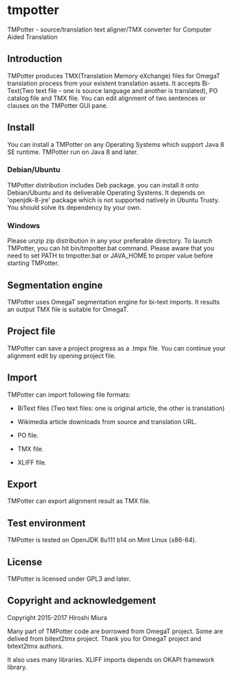 # tmpotter
TMPotter - source/translation text aligner/TMX converter for Computer Aided Translation


## Introduction

TMPotter produces TMX(Translation Memory eXchange) files for OmegaT translation process from your
existent translation assets.
It accepts Bi-Text(Two text file - one is source language and another is translated),
PO catalog file and TMX file.
You can edit alignment of two sentences or clauses on the TMPotter GUI pane.


## Install

You can install a TMPotter on any Operating Systems which support Java 8 SE runtime.
TMPotter run on Java 8 and later.

### Debian/Ubuntu

TMPotter distribution includes Deb package.
you can install it onto Debian/Ubuntu and its deliverable Operating Systems.
It depends on 'openjdk-8-jre' package which is not supported natively in Ubuntu Trusty.
You should solve its dependency by your own.

### Windows

Please unzip zip distribution in any your preferable directory.
To launch TMPotter, you can hit bin/tmpotter.bat command.
Please aware that you need to set PATH to tmpotter.bat or JAVA_HOME to
proper value before starting TMPotter.


## Segmentation engine

TMPotter uses OmegaT segmentation engine for bi-text imports.
It results an output TMX file is suitable for OmegaT.


## Project file

TMPotter can save a project progress as a .tmpx file.
You can continue your alignment edit by opening project file.


## Import

TMPotter can import following file formats:

- BiText files (Two text files: one is original article, the other is translation)

- Wikimedia article downloads from source and translation URL.

- PO file.

- TMX file.

- XLIFF file.


## Export

TMPotter can export alignment result as TMX file.


## Test environment

TMPotter is tested on OpenJDK 8u111 b14 on Mint Linux (x86-64).

## License

TMPotter is licensed under GPL3 and later.


## Copyright and acknowledgement

Copyright 2015-2017 Hiroshi Miura

Many part of TMPotter code are borrowed from OmegaT project.
Some are delived from bitext2tmx project.
Thank you for OmegaT project and bitext2tmx authors.

It also uses many libraries.
XLIFF imports depends on OKAPI framework library.
